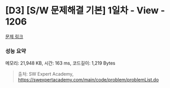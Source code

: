# [D3] [S/W 문제해결 기본] 1일차 - View - 1206 

[문제 링크](https://swexpertacademy.com/main/code/problem/problemDetail.do?contestProbId=AV134DPqAA8CFAYh) 

### 성능 요약

메모리: 21,948 KB, 시간: 163 ms, 코드길이: 1,219 Bytes



> 출처: SW Expert Academy, https://swexpertacademy.com/main/code/problem/problemList.do